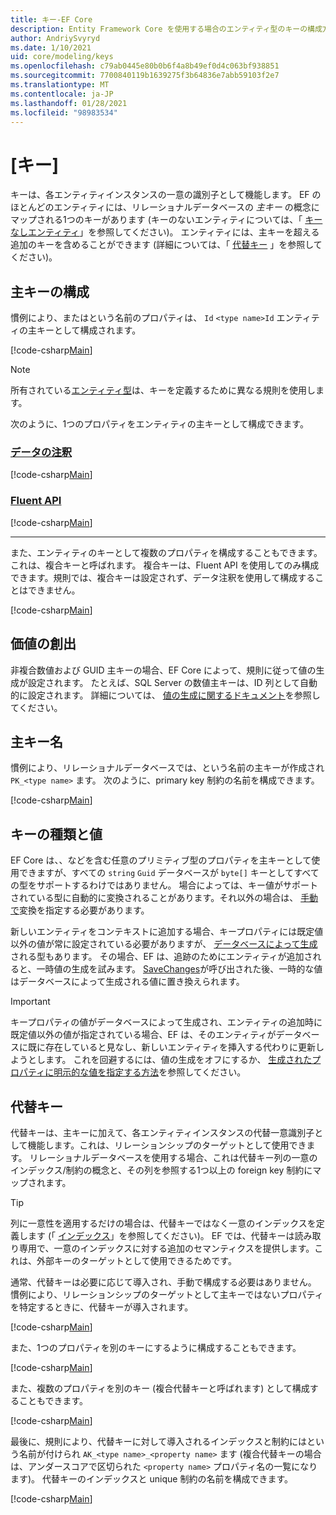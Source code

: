 ```yaml
---
title: キー-EF Core
description: Entity Framework Core を使用する場合のエンティティ型のキーの構成方法
author: AndriySvyryd
ms.date: 1/10/2021
uid: core/modeling/keys
ms.openlocfilehash: c79ab0445e80b0b6f4a8b49ef0d4c063bf938851
ms.sourcegitcommit: 7700840119b1639275f3b64836e7abb59103f2e7
ms.translationtype: MT
ms.contentlocale: ja-JP
ms.lasthandoff: 01/28/2021
ms.locfileid: "98983534"
---
```

# <a name="keys"></a>[キー]

キーは、各エンティティインスタンスの一意の識別子として機能します。 EF のほとんどのエンティティには、リレーショナルデータベースの *主キー* の概念にマップされる1つのキーがあります (キーのないエンティティについては、「 [キーなしエンティティ](xref:core/modeling/keyless-entity-types)」を参照してください)。 エンティティには、主キーを超える追加のキーを含めることができます (詳細については、「 [代替キー](#alternate-keys) 」を参照してください)。

## <a name="configuring-a-primary-key"></a>主キーの構成

慣例により、またはという名前のプロパティは、 `Id` `<type name>Id` エンティティの主キーとして構成されます。

[!code-csharp[Main](../../../samples/core/Modeling/Conventions/KeyId.cs?name=KeyId&highlight=3,11)]

> [!NOTE]
> 所有されている[エンティティ型](xref:core/modeling/owned-entities)は、キーを定義するために異なる規則を使用します。

次のように、1つのプロパティをエンティティの主キーとして構成できます。

### <a name="data-annotations"></a>[データの注釈](#tab/data-annotations)

[!code-csharp[Main](../../../samples/core/Modeling/DataAnnotations/KeySingle.cs?name=KeySingle&highlight=3)]

### <a name="fluent-api"></a>[Fluent API](#tab/fluent-api)

[!code-csharp[Main](../../../samples/core/Modeling/FluentAPI/KeySingle.cs?name=KeySingle&highlight=4)]

***

また、エンティティのキーとして複数のプロパティを構成することもできます。これは、複合キーと呼ばれます。 複合キーは、Fluent API を使用してのみ構成できます。規則では、複合キーは設定されず、データ注釈を使用して構成することはできません。

[!code-csharp[Main](../../../samples/core/Modeling/FluentAPI/KeyComposite.cs?name=KeyComposite&highlight=4)]

## <a name="value-generation"></a>価値の創出

非複合数値および GUID 主キーの場合、EF Core によって、規則に従って値の生成が設定されます。 たとえば、SQL Server の数値主キーは、ID 列として自動的に設定されます。 詳細については、 [値の生成に関するドキュメント](xref:core/modeling/generated-properties)を参照してください。

## <a name="primary-key-name"></a>主キー名

慣例により、リレーショナルデータベースでは、という名前の主キーが作成され `PK_<type name>` ます。 次のように、primary key 制約の名前を構成できます。

[!code-csharp[Main](../../../samples/core/Modeling/FluentAPI/KeyName.cs?name=KeyName&highlight=5)]

## <a name="key-types-and-values"></a>キーの種類と値

EF Core は、、などを含む任意のプリミティブ型のプロパティを主キーとして使用できますが、すべての `string` `Guid` データベースが `byte[]` キーとしてすべての型をサポートするわけではありません。 場合によっては、キー値がサポートされている型に自動的に変換されることがあります。それ以外の場合は、 [手動で](xref:core/modeling/value-conversions)変換を指定する必要があります。

新しいエンティティをコンテキストに追加する場合、キープロパティには既定値以外の値が常に設定されている必要がありますが、 [データベースによって生成](xref:core/modeling/generated-properties)される型もあります。 その場合、EF は、追跡のためにエンティティが追加されると、一時値の生成を試みます。 [SaveChanges](/dotnet/api/Microsoft.EntityFrameworkCore.DbContext.SaveChanges)が呼び出された後、一時的な値はデータベースによって生成される値に置き換えられます。

> [!Important]
> キープロパティの値がデータベースによって生成され、エンティティの追加時に既定値以外の値が指定されている場合、EF は、そのエンティティがデータベースに既に存在していると見なし、新しいエンティティを挿入する代わりに更新しようとします。 これを回避するには、値の生成をオフにするか、 [生成されたプロパティに明示的な値を指定する方法](xref:core/modeling/generated-properties#overriding-value-generation)を参照してください。

## <a name="alternate-keys"></a>代替キー

代替キーは、主キーに加えて、各エンティティインスタンスの代替一意識別子として機能します。これは、リレーションシップのターゲットとして使用できます。 リレーショナルデータベースを使用する場合、これは代替キー列の一意のインデックス/制約の概念と、その列を参照する1つ以上の foreign key 制約にマップされます。

> [!TIP]
> 列に一意性を適用するだけの場合は、代替キーではなく一意のインデックスを定義します (「 [インデックス](xref:core/modeling/indexes)」を参照してください)。 EF では、代替キーは読み取り専用で、一意のインデックスに対する追加のセマンティクスを提供します。これは、外部キーのターゲットとして使用できるためです。

通常、代替キーは必要に応じて導入され、手動で構成する必要はありません。 慣例により、リレーションシップのターゲットとして主キーではないプロパティを特定するときに、代替キーが導入されます。

[!code-csharp[Main](../../../samples/core/Modeling/Conventions/AlternateKey.cs?name=AlternateKey&highlight=12)]

また、1つのプロパティを別のキーにするように構成することもできます。

[!code-csharp[Main](../../../samples/core/Modeling/FluentAPI/AlternateKeySingle.cs?name=AlternateKeySingle&highlight=4)]

また、複数のプロパティを別のキー (複合代替キーと呼ばれます) として構成することもできます。

[!code-csharp[Main](../../../samples/core/Modeling/FluentAPI/AlternateKeyComposite.cs?name=AlternateKeyComposite&highlight=4)]

最後に、規則により、代替キーに対して導入されるインデックスと制約にはという名前が付けられ `AK_<type name>_<property name>` ます (複合代替キーの場合は、アンダースコアで区切られた `<property name>` プロパティ名の一覧になります)。 代替キーのインデックスと unique 制約の名前を構成できます。

[!code-csharp[Main](../../../samples/core/Modeling/FluentAPI/AlternateKeyName.cs?name=AlternateKeyName&highlight=5)]
